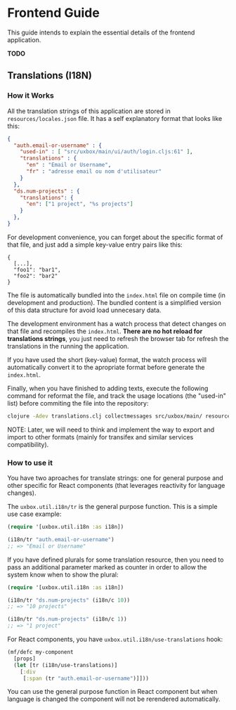 # Frontend Guide #

This guide intends to explain the essential details of the frontend
application.

**TODO**


## Translations (I18N) ##

### How it Works ###

All the translation strings of this application are stored in
`resources/locales.json` file. It has a self explanatory format that
looks like this:

```json
{
  "auth.email-or-username" : {
    "used-in" : [ "src/uxbox/main/ui/auth/login.cljs:61" ],
    "translations" : {
      "en" : "Email or Username",
      "fr" : "adresse email ou nom d'utilisateur"
    }
  },
  "ds.num-projects" : {
    "translations": {
      "en": ["1 project", "%s projects"]
    }
  },
}
```

For development convenience, you can forget about the specific format
of that file, and just add a simple key-value entry pairs like this:

```
{
  [...],
  "foo1": "bar1",
  "foo2": "bar2"
}
```

The file is automatically bundled into the `index.html` file on
compile time (in development and production). The bundled content is a
simplified version of this data structure for avoid load unnecesary
data.

The development environment has a watch process that detect changes on
that file and recompiles the `index.html`. **There are no hot reload
for translations strings**, you just need to refresh the browser tab
for refresh the translations in the running the application.

If you have used the short (key-value) format, the watch process will
automatically convert it to the apropriate format before generate the
`index.html`.

Finally, when you have finished to adding texts, execute the following
command for reformat the file, and track the usage locations (the
"used-in" list) before commiting the file into the repository:

```bash
clojure -Adev translations.clj collectmessages src/uxbox/main/ resources/locales.json
```

NOTE: Later, we will need to think and implement the way to export and
import to other formats (mainly for transifex and similar services
compatibility).


### How to use it ###

You have two aproaches for translate strings: one for general purpose
and other specific for React components (that leverages reactivity for
language changes).

The `uxbox.util.i18n/tr` is the general purpose function. This is a
simple use case example:

```clojure
(require '[uxbox.util.i18n :as i18n])

(i18n/tr "auth.email-or-username")
;; => "Email or Username"
```

If you have defined plurals for some translation resource, then you
need to pass an additional parameter marked as counter in order to
allow the system know when to show the plural:

```clojure
(require '[uxbox.util.i18n :as i18n])

(i18n/tr "ds.num-projects" (i18n/c 10))
;; => "10 projects"

(i18n/tr "ds.num-projects" (i18n/c 1))
;; => "1 project"
```

For React components, you have `uxbox.util.i18n/use-translations` hook:

```clojure
(mf/defc my-component
  [props]
  (let [tr (i18n/use-translations)]
    [:div
     [:span (tr "auth.email-or-username")]]))
```

You can use the general purpose function in React component but when
language is changed the component will not be rerendered
automatically.




